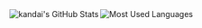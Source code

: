 <span>
  <img align="left" src="https://github-readme-stats.vercel.app/api?username=kandai&count_private=true&show_icons=true" alt="kandai's GitHub Stats" />
</span>
<span>
  <img align="left" src="https://github-readme-stats.vercel.app/api/top-langs/?username=kandai" alt="Most Used Languages" />
</span>

<!--
**KanDai/KanDai** is a ✨ _special_ ✨ repository because its `README.md` (this file) appears on your GitHub profile.

Here are some ideas to get you started:

- 🔭 I’m currently working on ...
- 🌱 I’m currently learning ...
- 👯 I’m looking to collaborate on ...
- 🤔 I’m looking for help with ...
- 💬 Ask me about ...
- 📫 How to reach me: ...
- 😄 Pronouns: ...
- ⚡ Fun fact: ...
-->
